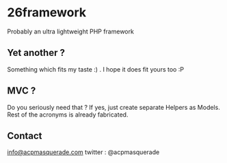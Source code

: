 26framework 
===========

Probably an ultra lightweight PHP framework

Yet another ?
-----------

Something which fits my taste :) . I hope it does fit yours too :P 

MVC ?
-----
Do you seriously need that ? If yes, just create separate Helpers as Models. Rest of the acronyms is already fabricated.

Contact
-----------
info@acpmasquerade.com
twitter : @acpmasquerade
